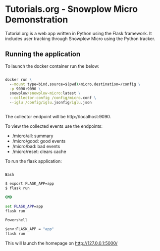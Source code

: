 # Tutorials.org - Snowplow Micro Demonstration
Tutorial.org is a web app written in Python using the Flask framework. It includes user tracking through Snowplow Micro using the Python tracker. 

## Running the application

To launch the docker container run the below:
```cmd

docker run \
  --mount type=bind,source=$(pwd)/micro,destination=/config \
  -p 9090:9090 \
  snowplow/snowplow-micro:latest \
  --collector-config /config/micro.conf \
  --iglu /config/iglu.jsonfig/iglu.json
  
  ```
  
The collector endpoint will be http://localhost:9090.

To view the collected events use the endpoints:

* /micro/all: summary
* /micro/good: good events
* /micro/bad: bad events
* /micro/reset: clears cache


To run the flask application:
``` cmd

Bash

$ export FLASK_APP=app
$ flask run
 
CMD
 
set FLASK_APP=app
flask run

Powershell

$env:FLASK_APP = "app"
flask run

```

This will launch the homepage on http://127.0.0.1:5000/
